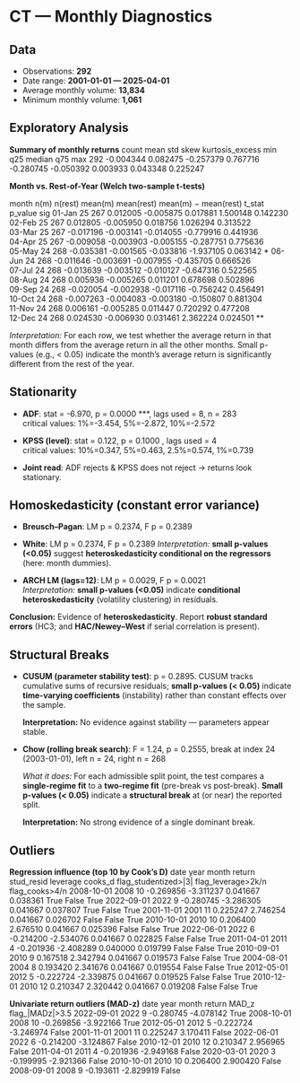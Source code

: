 # CT — Monthly Diagnostics

## Data

- Observations: **292**  
- Date range: **2001-01-01 — 2025-04-01**
- Average monthly volume: **13,834**  
- Minimum monthly volume: **1,061**


## Exploratory Analysis

**Summary of monthly returns**
 count      mean      std      skew  kurtosis_excess       min       q25   median      q75      max
   292 -0.004344 0.082475 -0.257379         0.767716 -0.280745 -0.050392 0.003933 0.043348 0.225247


**Month vs. Rest-of-Year (Welch two-sample t-tests)**

 month  n(m)  n(rest)   mean(m)  mean(rest)  mean(m) − mean(rest)    t_stat  p_value sig
01-Jan    25      267  0.012005   -0.005875              0.017881  1.500148 0.142230    
02-Feb    25      267  0.012805   -0.005950              0.018756  1.026294 0.313522    
03-Mar    25      267 -0.017196   -0.003141             -0.014055 -0.779916 0.441936    
04-Apr    25      267 -0.009058   -0.003903             -0.005155 -0.287751 0.775636    
05-May    24      268 -0.035381   -0.001565             -0.033816 -1.937105 0.063142   *
06-Jun    24      268 -0.011646   -0.003691             -0.007955 -0.435705 0.666526    
07-Jul    24      268 -0.013639   -0.003512             -0.010127 -0.647316 0.522565    
08-Aug    24      268  0.005936   -0.005265              0.011201  0.678698 0.502896    
09-Sep    24      268 -0.020054   -0.002938             -0.017116 -0.756242 0.456491    
10-Oct    24      268 -0.007263   -0.004083             -0.003180 -0.150807 0.881304    
11-Nov    24      268  0.006161   -0.005285              0.011447  0.720292 0.477208    
12-Dec    24      268  0.024530   -0.006930              0.031461  2.362224 0.024501  **

_Interpretation:_ For each row, we test whether the average return in that month differs from the average return in all the other months. Small p-values (e.g., < 0.05) indicate the month’s average return is significantly different from the rest of the year.


## Stationarity

- **ADF**: stat = -6.970, p = 0.0000 ***, lags used = 8, n = 283  
  critical values: 1%=-3.454, 5%=-2.872, 10%=-2.572

- **KPSS (level)**: stat = 0.122, p = 0.1000 , lags used = 4  
  critical values: 10%=0.347, 5%=0.463, 2.5%=0.574, 1%=0.739

- **Joint read**: ADF rejects & KPSS does not reject → returns look stationary.


## Homoskedasticity (constant error variance)

- **Breusch–Pagan**: LM p = 0.2374, F p = 0.2389  
- **White**: LM p = 0.2374, F p = 0.2389
  *Interpretation:* **small p-values (<0.05)** suggest **heteroskedasticity conditional on the regressors** (here: month dummies).

- **ARCH LM (lags=12)**: LM p = 0.0029, F p = 0.0021  
  *Interpretation:* **small p-values (<0.05)** indicate **conditional heteroskedasticity** (volatility clustering) in residuals.

**Conclusion:** Evidence of **heteroskedasticity**. Report **robust standard errors** (HC3; and **HAC/Newey–West** if serial correlation is present).


## Structural Breaks

- **CUSUM (parameter stability test)**: p = 0.2895. CUSUM tracks cumulative sums of recursive residuals; **small p-values (< 0.05)** indicate **time-varying coefficients** (instability) rather than constant effects over the sample.

  **Interpretation:** No evidence against stability — parameters appear stable.

- **Chow (rolling break search)**: F = 1.24, p = 0.2555, break at index 24 (2003-01-01), left n = 24, right n = 268

  *What it does:* For each admissible split point, the test compares a **single-regime fit** to a **two-regime fit** (pre-break vs post-break). **Small p-values (< 0.05)** indicate a **structural break** at (or near) the reported split.

  **Interpretation:** No strong evidence of a single dominant break.


## Outliers

**Regression influence (top 10 by Cook’s D)**
      date  year  month    return  stud_resid  leverage  cooks_d  flag_studentized>|3|  flag_leverage>2k/n  flag_cooks>4/n
2008-10-01  2008     10 -0.269856   -3.311237  0.041667 0.038361                  True               False            True
2022-09-01  2022      9 -0.280745   -3.286305  0.041667 0.037807                  True               False            True
2001-11-01  2001     11  0.225247    2.746254  0.041667 0.026702                 False               False            True
2010-10-01  2010     10  0.206400    2.676510  0.041667 0.025396                 False               False            True
2022-06-01  2022      6 -0.214200   -2.534076  0.041667 0.022825                 False               False            True
2011-04-01  2011      4 -0.201936   -2.408289  0.040000 0.019799                 False               False            True
2010-09-01  2010      9  0.167518    2.342794  0.041667 0.019573                 False               False            True
2004-08-01  2004      8  0.193420    2.341676  0.041667 0.019554                 False               False            True
2012-05-01  2012      5 -0.222724   -2.339875  0.041667 0.019525                 False               False            True
2010-12-01  2010     12  0.210347    2.320442  0.041667 0.019208                 False               False            True


**Univariate return outliers (MAD-z)**
      date  year  month    return     MAD_z  flag_|MADz|>3.5
2022-09-01  2022      9 -0.280745 -4.078142             True
2008-10-01  2008     10 -0.269856 -3.922166             True
2012-05-01  2012      5 -0.222724 -3.246974            False
2001-11-01  2001     11  0.225247  3.170411            False
2022-06-01  2022      6 -0.214200 -3.124867            False
2010-12-01  2010     12  0.210347  2.956965            False
2011-04-01  2011      4 -0.201936 -2.949168            False
2020-03-01  2020      3 -0.199995 -2.921366            False
2010-10-01  2010     10  0.206400  2.900420            False
2008-09-01  2008      9 -0.193611 -2.829919            False
